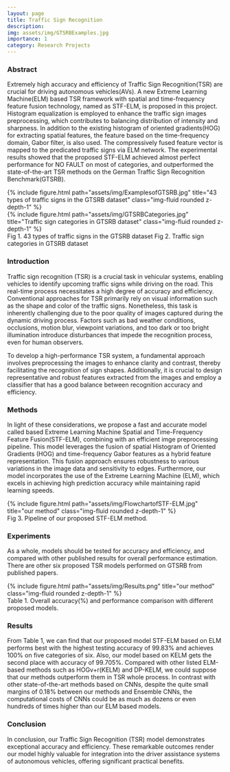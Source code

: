 ```yaml
---
layout: page
title: Traffic Sign Recognition
description: 
img: assets/img/GTSRBExamples.jpg
importance: 1
category: Research Projects
---
```


<h3 class="container-title"> Abstract </h3>

Extremely high accuracy and efficiency of Traffic Sign Recognition(TSR) are crucial for driving autonomous vehicles(AVs). A new Extreme Learning Machine(ELM) based TSR framework with spatial and time-frequency feature fusion technology, named as STF-ELM, is proposed in this project. Histogram equalization is employed to enhance the traffic sign images preprocessing, which contributes to balancing distribution of intensity and sharpness. In addition to the existing histogram of oriented gradients(HOG) for extracting spatial features, the feature based on the time-frequency domain, Gabor filter, is also used. The compressively fused feature vector is mapped to the predicated traffic signs via ELM network. The experimental results showed that the proposed STF-ELM achieved almost perfect performance for NO FAULT on most of categories, and outperformed the state-of-the-art TSR methods on the German Traffic Sign Recognition Benchmark(GTSRB).

<div class="row">
    <div class="col-sm-5 mt-3 mt-md-0">
        {% include figure.html path="assets/img/ExamplesofGTSRB.jpg" title="43 types of  traffic signs in the GTSRB dataset" class="img-fluid rounded z-depth-1" %}
    </div>
    <div class="col-sm-7 mt-3 mt-md-0">
        {% include figure.html path="assets/img/GTSRBCategories.jpg" title="Traffic sign categories in GTSRB dataset" class="img-fluid rounded z-depth-1" %}
    </div>
</div>
<div class="caption">
    Fig 1. 43 types of  traffic signs in the GTSRB dataset    Fig 2. Traffic sign categories in GTSRB dataset
</div>

<h3 class="container-title"> Introduction </h3>

Traffic sign recognition (TSR) is a crucial task in vehicular systems, enabling vehicles to identify upcoming traffic signs while driving on the road. This real-time process necessitates a high degree of accuracy and efficiency. Conventional approaches for TSR primarily rely on visual information such as the shape and color of the traffic signs. Nonetheless, this task is inherently challenging due to the poor quality of images captured during the dynamic driving process. Factors such as bad weather conditions, occlusions, motion blur, viewpoint variations, and too dark or too bright illumination introduce disturbances that impede the recognition process, even for human observers.

To develop a high-performance TSR system, a fundamental approach involves preprocessing the images to enhance clarity and contrast, thereby facilitating the recognition of sign shapes. Additionally, it is crucial to design representative and robust features extracted from the images and employ a classifier that has a good balance between recognition accuracy and efficiency.

<h3 class="container-title"> Methods </h3>

In light of these considerations, we propose a fast and accurate model called based Extreme Learning Machine Spatial and Time-Frequency Feature Fusion(STF-ELM), combining with an efficient imge preprocessing pipeline. This model leverages the fusion of spatial Histogram of Oriented Gradients (HOG) and time-frequency Gabor features as a hybrid feature representation. This fusion approach ensures robustness to various variations in the image data and sensitivity to edges. Furthermore, our model incorporates the use of the Extreme Learning Machine (ELM), which excels in achieving high prediction accuracy while maintaining rapid learning speeds.


<div class="row">
    <div class="col-sm mt-3 mt-md-0">
        {% include figure.html path="assets/img/FlowchartofSTF-ELM.jpg" title="our method" class="img-fluid rounded z-depth-1" %}
    </div>
</div>
<div class="caption">
    Fig 3. Pipeline of our proposed STF-ELM method.
</div>

<h3 class="container-title"> Experiments </h3>

As a whole, models should be tested for accuracy and efficiency, and compared with other published results for overall performance estimation. There are other six proposed TSR models performed on GTSRB from published papers. 

<div class="row">
    <div class="col-sm mt-3 mt-md-0">
        {% include figure.html path="assets/img/Results.png" title="our method" class="img-fluid rounded z-depth-1" %}
    </div>
</div>
<div class="caption">
    Table 1. Overall accuracy(%) and performance comparison with different proposed models.
</div>

<h3 class="container-title"> Results </h3>

From Table 1, we can find that our proposed model STF-ELM based on ELM performs best with the highest testing accuracy of 99.83% and achieves 100% on five categories of six. Also, our model based on KELM gets the second place with accuracy of 99.705%. Compared with other listed ELM-based methods such as HOGv+r(KELM) and DP-KELM, we could suppose that our methods outperform them in TSR whole process. In contrast with other state-of-the-art methods based on CNNs, despite the quite small margins of 0.18% between our methods and Ensemble CNNs, the computational costs of CNNs could be as much as dozens or even hundreds of times higher than our ELM based models.

<h3 class="container-title"> Conclusion </h3>

In conclusion, our Traffic Sign Recognition (TSR) model demonstrates exceptional accuracy and efficiency. These remarkable outcomes render our model highly valuable for integration into the driver assistance systems of autonomous vehicles, offering significant practical benefits.








